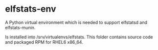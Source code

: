 # elfstats-env

A Python virtual environment which is needed to support elfstatsd and elfstats-munin.

Is installed into /srv/virtualenvs/elfstats. This folder contains source code and packaged RPM for RHEL6 x86_64.
